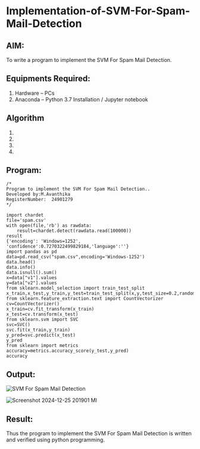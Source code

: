 # Implementation-of-SVM-For-Spam-Mail-Detection

## AIM:
To write a program to implement the SVM For Spam Mail Detection.

## Equipments Required:
1. Hardware – PCs
2. Anaconda – Python 3.7 Installation / Jupyter notebook

## Algorithm
1. 
2. 
3. 
4. 

## Program:
```
/*
Program to implement the SVM For Spam Mail Detection..
Developed by:M.Avanthika 
RegisterNumber:  24901279
*/
```
```
import chardet
file='spam.csv'
with open(file,'rb') as rawdata:
    result=chardet.detect(rawdata.read(100000))
result
{'encoding': 'Windows=1252', 'confidence':0.7270322499829184,'language':''}
import pandas as pd
data=pd.read_csv("spam.csv",encoding='Windows-1252')
data.head()
data.info()
data.isnull().sum()
x=data["v1"].values
y=data["v2"].values
from sklearn.model_selection import train_test_split
x_train,x_test,y_train,y_test=train_test_split(x,y,test_size=0.2,random_state=0)
from sklearn.feature_extraction.text import CountVectorizer
cv=CountVectorizer()
x_train=cv.fit_transform(x_train)
x_test=cv.transform(x_test)
from sklearn.svm import SVC
svc=SVC()
svc.fit(x_train,y_train)
y_pred=svc.predict(x_test)
y_pred
from sklearn import metrics
accuracy=metrics.accuracy_score(y_test,y_pred)
accuracy
```

## Output:
![SVM For Spam Mail Detection](sam.png)

![Screenshot 2024-12-25 201901 Ml](https://github.com/user-attachments/assets/ea25507c-c9ac-411c-969d-c283d8c2ad9b)



## Result:
Thus the program to implement the SVM For Spam Mail Detection is written and verified using python programming.
